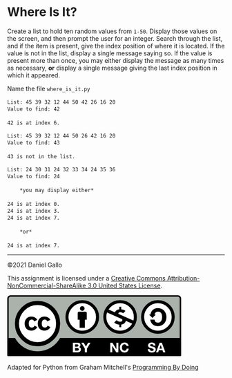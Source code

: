 # Where Is It?


Create a list to hold ten random values from `1-50`. Display those values on the screen, and then prompt the user for an integer. Search through the list, and if the item is present, give the index position of where it is located. If the value is not in the list, display a single message saying so. If the value is present more than once, you may either display the message as many times as necessary, **or** display a single message giving the last index position in which it appeared.

Name the file `where_is_it.py`

```
List: 45 39 32 12 44 50 42 26 16 20
Value to find: 42

42 is at index 6.

```

```
List: 45 39 32 12 44 50 26 42 16 20
Value to find: 43

43 is not in the list.

```

```
List: 24 30 31 24 32 33 34 24 35 36
Value to find: 24

    *you may display either*

24 is at index 0.
24 is at index 3.
24 is at index 7.

    *or*

24 is at index 7.

```


---


©2021 Daniel Gallo


This assignment is licensed under a
[Creative Commons Attribution-NonCommercial-ShareAlike 3.0 United States License](https://creativecommons.org/licenses/by-nc-sa/3.0/us/deed.en_US).  

![Creative Commons License](images/by-nc-sa.png)





Adapted for Python from Graham Mitchell's [Programming By Doing](https://programmingbydoing.com/)